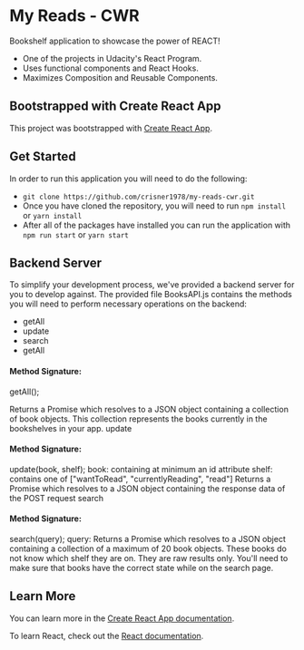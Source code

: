 # My Reads - CWR

Bookshelf application to showcase the power of REACT! 
- One of the projects in Udacity's React Program.
- Uses functional components and React Hooks. 
- Maximizes Composition and Reusable Components.

## Bootstrapped with Create React App

This project was bootstrapped with [Create React App](https://github.com/facebook/create-react-app).

## Get Started 

In order to run this application you will need to do the following:
- `git clone https://github.com/crisner1978/my-reads-cwr.git`
- Once you have cloned the repository, you will need to run `npm install` or `yarn install`
- After all of the packages have installed you can run the application with `npm run start` or `yarn start`

## Backend Server

To simplify your development process, we've provided a backend server for you to develop against. The provided file BooksAPI.js contains the methods you will need to perform necessary operations on the backend:

- getAll
- update
- search
- getAll

#### Method Signature:

getAll();

Returns a Promise which resolves to a JSON object containing a collection of book objects.
This collection represents the books currently in the bookshelves in your app.
update

#### Method Signature:

update(book, shelf);
book: <Object> containing at minimum an id attribute
shelf: <String> contains one of ["wantToRead", "currentlyReading", "read"]
Returns a Promise which resolves to a JSON object containing the response data of the POST request
search

#### Method Signature:

search(query);
query: <String>
Returns a Promise which resolves to a JSON object containing a collection of a maximum of 20 book objects.
These books do not know which shelf they are on. They are raw results only. You'll need to make sure that books have the correct state while on the search page.

## Learn More

You can learn more in the [Create React App documentation](https://facebook.github.io/create-react-app/docs/getting-started).

To learn React, check out the [React documentation](https://reactjs.org/).